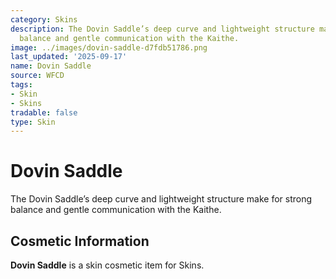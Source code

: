 ```yaml
---
category: Skins
description: The Dovin Saddle’s deep curve and lightweight structure make for strong
  balance and gentle communication with the Kaithe.
image: ../images/dovin-saddle-d7fdb51786.png
last_updated: '2025-09-17'
name: Dovin Saddle
source: WFCD
tags:
- Skin
- Skins
tradable: false
type: Skin
---
```


# Dovin Saddle

The Dovin Saddle’s deep curve and lightweight structure make for strong balance and gentle communication with the Kaithe.

## Cosmetic Information

**Dovin Saddle** is a skin cosmetic item for Skins.

